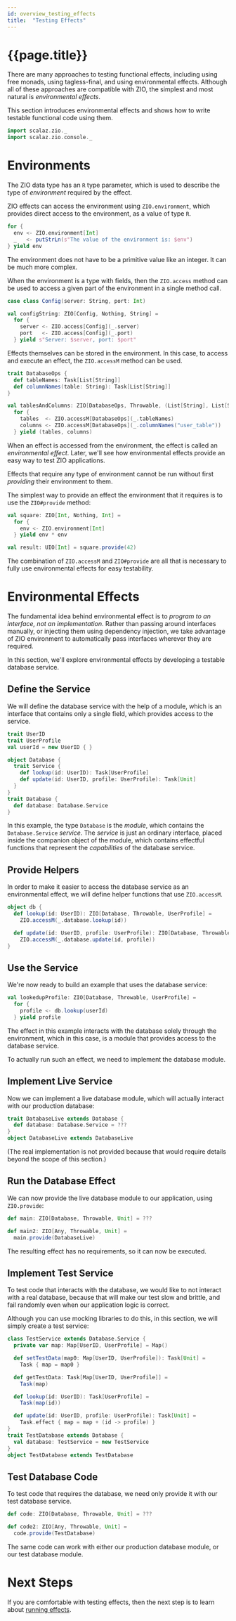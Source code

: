 ```yaml
---
id: overview_testing_effects
title:  "Testing Effects"
---
```


# {{page.title}}

There are many approaches to testing functional effects, including using free monads, using tagless-final, and using environmental effects. Although all of these approaches are compatible with ZIO, the simplest and most natural is _environmental effects_.

This section introduces environmental effects and shows how to write testable functional code using them.

```scala mdoc:invisible
import scalaz.zio._
import scalaz.zio.console._
```

# Environments

The ZIO data type has an `R` type parameter, which is used to describe the type of _environment_ required by the effect. 

ZIO effects can access the environment using `ZIO.environment`, which provides direct access to the environment, as a value of type `R`.

```scala mdoc:silent
for {
  env <- ZIO.environment[Int]
  _   <- putStrLn(s"The value of the environment is: $env")
} yield env
```

The environment does not have to be a primitive value like an integer. It can be much more complex. 

When the environment is a type with fields, then the `ZIO.access` method can be used to access a given part of the environment in a single method call.

```scala mdoc:silent
case class Config(server: String, port: Int)

val configString: ZIO[Config, Nothing, String] = 
  for {
    server <- ZIO.access[Config](_.server)
    port   <- ZIO.access[Config](_.port)
  } yield s"Server: $server, port: $port"
```

Effects themselves can be stored in the environment. In this case, to access and execute an effect, the `ZIO.accessM` method can be used.

```scala mdoc:silent
trait DatabaseOps {
  def tableNames: Task[List[String]]
  def columnNames(table: String): Task[List[String]]
}

val tablesAndColumns: ZIO[DatabaseOps, Throwable, (List[String], List[String])] = 
  for {
    tables  <- ZIO.accessM[DatabaseOps](_.tableNames)
    columns <- ZIO.accessM[DatabaseOps](_.columnNames("user_table"))
  } yield (tables, columns)
```

When an effect is accessed from the environment, the effect is called an _environmental effect_. Later, we'll see how environmental effects provide an easy way to test ZIO applications.

Effects that require any type of environment cannot be run without first _providing_ their environment to them.

The simplest way to provide an effect the environment that it requires is to use the `ZIO#provide` method:


```scala mdoc:silent
val square: ZIO[Int, Nothing, Int] = 
  for {
    env <- ZIO.environment[Int]
  } yield env * env

val result: UIO[Int] = square.provide(42)
```

The combination of `ZIO.accessM` and `ZIO#provide` are all that is necessary to fully use environmental effects for easy testability.

# Environmental Effects

The fundamental idea behind environmental effect is to _program to an interface, not an implementation_. Rather than passing around interfaces manually, or injecting them using dependency injection, we take advantage of ZIO environment to automatically pass interfaces wherever they are required.

In this section, we'll explore environmental effects by developing a testable database service.

## Define the Service

We will define the database service with the help of a module, which is an interface that contains only a single field, which provides access to the service.

```scala mdoc:invisible
trait UserID
trait UserProfile
val userId = new UserID { }
```

```scala mdoc:silent
object Database {
  trait Service {
    def lookup(id: UserID): Task[UserProfile]
    def update(id: UserID, profile: UserProfile): Task[Unit]
  }
}
trait Database {
  def database: Database.Service
}
```

In this example, the type `Database` is the _module_, which contains the `Database.Service` _service_. The _service_ is just an ordinary interface, placed inside the companion object of the module, which contains effectful functions that represent the _capabilities_ of the database service.

## Provide Helpers

In order to make it easier to access the database service as an environmental effect, we will define helper functions that use `ZIO.accessM`.

```scala mdoc:silent
object db {
  def lookup(id: UserID): ZIO[Database, Throwable, UserProfile] =
    ZIO.accessM(_.database.lookup(id))

  def update(id: UserID, profile: UserProfile): ZIO[Database, Throwable, Unit] =
    ZIO.accessM(_.database.update(id, profile))
}
```

## Use the Service

We're now ready to build an example that uses the database service:

```scala mdoc:silent
val lookedupProfile: ZIO[Database, Throwable, UserProfile] = 
  for {
    profile <- db.lookup(userId)
  } yield profile
```

The effect in this example interacts with the database solely through the environment, which in this case, is a module that provides access to the database service.

To actually run such an effect, we need to implement the database module.

## Implement Live Service

Now we can implement a live database module, which will actually interact with our production database:

```scala mdoc:silent
trait DatabaseLive extends Database {
  def database: Database.Service = ???
}
object DatabaseLive extends DatabaseLive
```

(The real implementation is not provided because that would require details beyond the scope of this section.)

## Run the Database Effect

We can now provide the live database module to our application, using `ZIO.provide`:

```scala mdoc:silent
def main: ZIO[Database, Throwable, Unit] = ???

def main2: ZIO[Any, Throwable, Unit] = 
  main.provide(DatabaseLive)
```

The resulting effect has no requirements, so it can now be executed.

## Implement Test Service

To test code that interacts with the database, we would like to not interact with a real database, because that will make our test slow and brittle, and fail randomly even when our application logic is correct.

Although you can use mocking libraries to do this, in this section, we will simply create a test service:

```scala mdoc:silent
class TestService extends Database.Service {
  private var map: Map[UserID, UserProfile] = Map()

  def setTestData(map0: Map[UserID, UserProfile]): Task[Unit] = 
    Task { map = map0 }

  def getTestData: Task[Map[UserID, UserProfile]] = 
    Task(map)

  def lookup(id: UserID): Task[UserProfile] = 
    Task(map(id))

  def update(id: UserID, profile: UserProfile): Task[Unit] = 
    Task.effect { map = map + (id -> profile) }
}
trait TestDatabase extends Database {
  val database: TestService = new TestService
}
object TestDatabase extends TestDatabase
```

## Test Database Code

To test code that requires the database, we need only provide it with our test database service.

```scala mdoc:silent
def code: ZIO[Database, Throwable, Unit] = ???

def code2: ZIO[Any, Throwable, Unit] = 
  code.provide(TestDatabase)
```

The same code can work with either our production database module, or our test database module.

# Next Steps

If you are comfortable with testing effects, then the next step is to learn about [running effects](running_effects.md).
